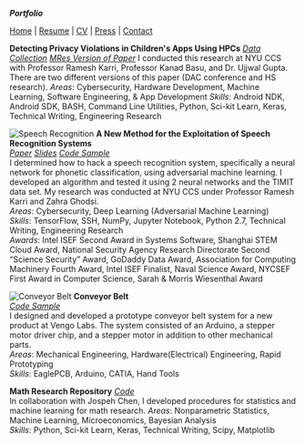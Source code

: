 ***Portfolio***

[Home](suhacker1.github.io) | [Resume](https://sshussain.me/SH_Resume.pdf) | [CV](https://sshussain.me/SH_CV.pdf) | [Press](suhacker1.github.io/press) | 
[Contact](suhacker1.github.io/contact)

**Detecting Privacy Violations in Children's Apps Using HPCs**
[*Data Collection*](https://github.com/suhacker1/hpc-a) 
[*MRes Version of Paper*](https://drive.google.com/file/d/1JzwDJ_7zBA_k0Jr040-4ull5CWnsry9H/view?usp=sharing)
I conducted this research at NYU CCS with Professor Ramesh Karri, Professor Kanad Basu, and Dr. Ujjwal Gupta. There are two different versions of this paper (DAC conference and HS research). 
_Areas_: Cybersecurity, Hardware Development, Machine Learning, Software Engineering, & App Development
_Skills_: Android NDK, Android SDK, BASH, Command Line Utilities, Python, Sci-kit Learn, Keras, Technical Writing, Engineering Research

![Speech Recognition](http://sshussain.me/Images/src.png)
**A New Method for the Exploitation of Speech Recognition Systems**  
[*Paper*](https://bit.ly/2qA28Sn) 
[*Slides*](https://bit.ly/2ELUk5g) 
[*Code Sample*](https://github.com/suhacker1/phonetic-classification)    
I determined how to hack a speech recognition system, specifically a neural network for phonetic classification, using adversarial machine learning. I developed an algorithm and tested it using 2 neural networks and the TIMIT data set. My research was conducted at NYU CCS under Professor Ramesh Karri and Zahra Ghodsi.  
_Areas_: Cybersecurity, Deep Learning (Adversarial Machine Learning)  
_Skills_: TensorFlow, SSH, NumPy, Jupyter Notebook, Python 2.7, Technical Writing, Engineering Research  
_Awards_: Intel ISEF Second Award in Systems Software, Shanghai STEM Cloud Award, National Security Agency Research Directorate Second “Science Security” Award,  GoDaddy Data Award, Association for Computing Machinery Fourth Award, Intel ISEF Finalist, Naval Science Award, NYCSEF First Award in Computer Science, Sarah & Morris Wiesenthal Award  

![Conveyor Belt](http://sshussain.me/Images/conveyor_belt.png)
**Conveyor Belt**  
[*Code Sample*](https://github.com/suhacker1/Arduino-Code-for-Stepper-Motor-Control-)  
I designed and developed a prototype conveyor belt system for a new product at Vengo Labs. The system consisted of an Arduino, a stepper motor driver chip, and a stepper motor in addition to other mechanical parts.    
_Areas_: Mechanical Engineering, Hardware(Electrical) Engineering, Rapid Prototyping    
_Skills_: EaglePCB, Arduino, CATIA, Hand Tools    

**Math Research Repository**
[*Code*](https://github.com/jchen42703/MathResearchQHSS)  
In collaboration with Jospeh Chen, I developed procedures for statistics and machine learning for math research. 
_Areas_: Nonparametric Statistics, Machine Learning, Microeconomics, Bayesian Analysis  
_Skills_: Python, Sci-kit Learn, Keras, Technical Writing, Scipy, Matplotlib

